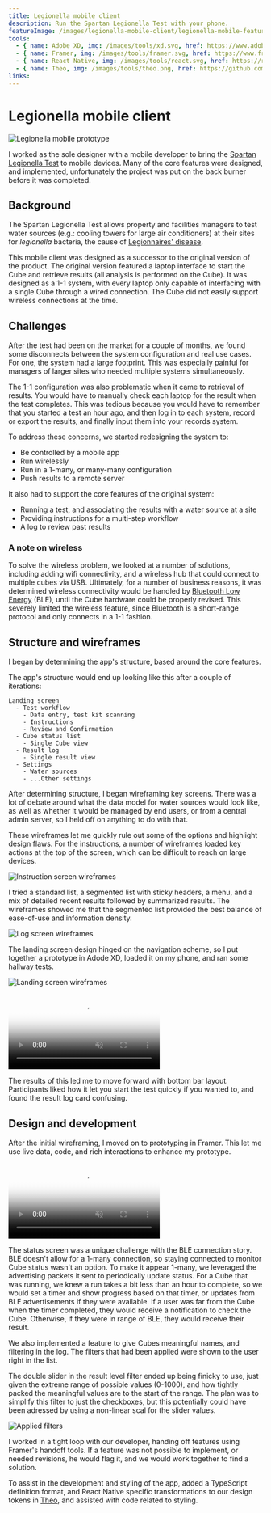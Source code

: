 ```yaml
---
title: Legionella mobile client
description: Run the Spartan Legionella Test with your phone.
featureImage: /images/legionella-mobile-client/legionella-mobile-feature.jpg
tools:
  - { name: Adobe XD, img: /images/tools/xd.svg, href: https://www.adobe.com/ca/products/xd.html }
  - { name: Framer, img: /images/tools/framer.svg, href: https://www.framer.com/ }
  - { name: React Native, img: /images/tools/react.svg, href: https://reactnative.dev/ }
  - { name: Theo, img: /images/tools/theo.png, href: https://github.com/salesforce-ux/theo }
links:
---
```


# Legionella mobile client

![Legionella mobile prototype](/images/legionella-mobile-client/legionella-mobile-feature.jpg 'Legionella mobile prototype')

I worked as the sole designer with a mobile developer to bring the
[Spartan Legionella Test](https://spartanbio.com/our-tests/spartan-legionella-test/) to mobile
devices. Many of the core features were designed, and implemented, unfortunately the project was put
on the back burner before it was completed.

## Background

The Spartan Legionella Test allows property and facilities managers to test water sources (e.g.:
cooling towers for large air conditioners) at their sites for _legionella_ bacteria, the cause of
[Legionnaires' disease](https://en.wikipedia.org/wiki/Legionnaires%27_disease).

This mobile client was designed as a successor to the original version of the product. The original
version featured a laptop interface to start the Cube and retrieve results (all analysis is
performed on the Cube). It was designed as a 1-1 system, with every laptop only capable of
interfacing with a single Cube through a wired connection. The Cube did not easily support wireless
connections at the time.

## Challenges

After the test had been on the market for a couple of months, we found some disconnects between the
system configuration and real use cases. For one, the system had a large footprint. This was
especially painful for managers of larger sites who needed multiple systems simultaneously.

The 1-1 configuration was also problematic when it came to retrieval of results. You would have to
manually check each laptop for the result when the test completes. This was tedious because you
would have to remember that you started a test an hour ago, and then log in to each system, record
or export the results, and finally input them into your records system.

To address these concerns, we started redesigning the system to:

- Be controlled by a mobile app
- Run wirelessly
- Run in a 1-many, or many-many configuration
- Push results to a remote server

It also had to support the core features of the original system:

- Running a test, and associating the results with a water source at a site
- Providing instructions for a multi-step workflow
- A log to review past results

### A note on wireless

To solve the wireless problem, we looked at a number of solutions, including adding wifi
connectivity, and a wireless hub that could connect to multiple cubes via USB. Ultimately, for a
number of business reasons, it was determined wireless connectivity would be handled by
[Bluetooth Low Energy](https://en.wikipedia.org/wiki/Bluetooth_Low_Energy) (BLE), until the Cube
hardware could be properly revised. This severely limited the wireless feature, since Bluetooth is a
short-range protocol and only connects in a 1-1 fashion.

## Structure and wireframes

I began by determining the app's structure, based around the core features.

The app's structure would end up looking like this after a couple of iterations:

```
Landing screen
  - Test workflow
    - Data entry, test kit scanning
    - Instructions
    - Review and Confirmation
  - Cube status list
    - Single Cube view
  - Result log
    - Single result view
  - Settings
    - Water sources
    - ...Other settings
```

After determining structure, I began wireframing key screens. There was a lot of debate around what
the data model for water sources would look like, as well as whether it would be managed by end
users, or from a central admin server, so I held off on anything to do with that.

These wireframes let me quickly rule out some of the options and highlight design flaws. For the
instructions, a number of wireframes loaded key actions at the top of the screen, which can be
difficult to reach on large devices.

<lazy-component>

![Instruction screen wireframes](/images/legionella-mobile-client/instructions-wire.png 'Instruction screen wireframes')

</lazy-component>

I tried a standard list, a segmented list with sticky headers, a menu, and a mix of detailed recent
results followed by summarized results. The wireframes showed me that the segmented list provided
the best balance of ease-of-use and information density.

<lazy-component>

![Log screen wireframes](/images/legionella-mobile-client/log-wire.png 'Log screen wireframes')

</lazy-component>

The landing screen design hinged on the navigation scheme, so I put together a prototype in Adode
XD, loaded it on my phone, and ran some hallway tests.

<lazy-component>

![Landing screen wireframes](/images/legionella-mobile-client/landing-wire.png 'Landing screen wireframes')

</lazy-component>

<lazy-component>

<video src="/images/legionella-mobile-client/navigation.webm" controls muted style="max-height: 400px;" poster=/images/legionella-mobile-client/navigation-poster.png></video>

</lazy-component>

The results of this led me to move forward with bottom bar layout. Participants liked how it let you
start the test quickly if you wanted to, and found the result log card confusing.

## Design and development

After the initial wireframing, I moved on to prototyping in Framer. This let me use live data, code,
and rich interactions to enhance my prototype.

<lazy-component>

<video src="/images/legionella-mobile-client/prototype.webm" controls muted style="max-height: 400px;" poster=/images/legionella-mobile-client/prototype-poster.png></video>

</lazy-component>

The status screen was a unique challenge with the BLE connection story. BLE doesn't allow for a
1-many connection, so staying connected to monitor Cube status wasn't an option. To make it appear
1-many, we leveraged the advertising packets it sent to periodically update status. For a Cube that
was running, we knew a run takes a bit less than an hour to complete, so we would set a timer and
show progress based on that timer, or updates from BLE advertisements if they were available. If a
user was far from the Cube when the timer completed, they would receive a notification to check the
Cube. Otherwise, if they were in range of BLE, they would receive their result.

We also implemented a feature to give Cubes meaningful names, and filtering in the log. The filters
that had been applied were shown to the user right in the list.

The double slider in the result level filter ended up being finicky to use, just given the extreme
range of possible values (0-1000), and how tightly packed the meaningful values are to the start of
the range. The plan was to simplify this filter to just the checkboxes, but this potentially could
have been adressed by using a non-linear scal for the slider values.

<lazy-component>

<img src="/images/legionella-mobile-client/applied-filters.png" alt="Applied filters" title="Applied filters" style="max-width: 200px;">

</lazy-component>

I worked in a tight loop with our developer, handing off features using Framer's handoff tools. If a
feature was not possible to implement, or needed revisions, he would flag it, and we would work
together to find a solution.

To assist in the development and styling of the app, added a TypeScript definition format, and React
Native specific transformations to our design tokens in
[Theo](https://github.com/salesforce-ux/theo), and assisted with code related to styling.
